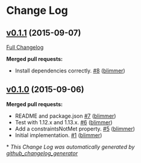 # Change Log

## [v0.1.1](https://github.com/blimmer/ember-validate-js/tree/v0.1.1) (2015-09-07)
[Full Changelog](https://github.com/blimmer/ember-validate-js/compare/v0.1.0...v0.1.1)

**Merged pull requests:**

- Install dependencies correctly. [\#8](https://github.com/blimmer/ember-validate-js/pull/8) ([blimmer](https://github.com/blimmer))

## [v0.1.0](https://github.com/blimmer/ember-validate-js/tree/v0.1.0) (2015-09-06)
**Merged pull requests:**

- README and package.json [\#7](https://github.com/blimmer/ember-validate-js/pull/7) ([blimmer](https://github.com/blimmer))
- Test with 1.12.x and 1.13.x. [\#6](https://github.com/blimmer/ember-validate-js/pull/6) ([blimmer](https://github.com/blimmer))
- Add a constraintsNotMet property. [\#5](https://github.com/blimmer/ember-validate-js/pull/5) ([blimmer](https://github.com/blimmer))
- Initial implementation. [\#1](https://github.com/blimmer/ember-validate-js/pull/1) ([blimmer](https://github.com/blimmer))



\* *This Change Log was automatically generated by [github_changelog_generator](https://github.com/skywinder/Github-Changelog-Generator)*